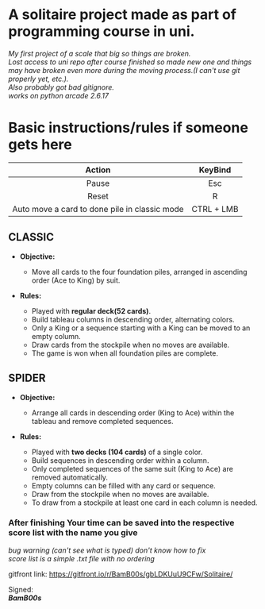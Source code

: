 A solitaire project made as part of programming course in uni.  
=====

*My first project of a scale that big so things are broken.  
Lost access to uni repo after course finished so made new one and things may have broken even more during the moving process.(I can't use git properly yet, etc.).*  
*Also probably got bad gitignore.*  
*works on python arcade 2.6.17*

Basic instructions/rules if someone gets here
======

|                  **Action**                   | **KeyBind** |
|:---------------------------------------------:|:-----------:|
|                     Pause                     |     Esc     |
|                     Reset                     |      R      |
| Auto move a card to done pile in classic mode | CTRL + LMB  | 

## CLASSIC
- **Objective:**  
    - Move all cards to the four foundation piles, arranged in ascending order (Ace to King) by suit.

- **Rules:** 
  - Played with **regular deck(52 cards)**.
  - Build tableau columns in descending order, alternating colors.
  - Only a King or a sequence starting with a King can be moved to an empty column.
  - Draw cards from the stockpile when no moves are available.
  - The game is won when all foundation piles are complete.  
 
## SPIDER
- **Objective:**  
    - Arrange all cards in descending order (King to Ace) within the tableau and remove completed sequences.

- **Rules:**
  - Played with **two decks (104 cards)** of a single color.
  - Build sequences in descending order within a column.
  - Only completed sequences of the same suit (King to Ace) are removed automatically.
  - Empty columns can be filled with any card or sequence.
  - Draw from the stockpile when no moves are available.
  - To draw from a stockpile at least one card in each column is needed.

### After finishing Your time can be saved into the respective score list with the name you give  
*bug warning (can't see what is typed) don't know how to fix*  
*score list is a simple .txt file with no ordering*

gitfront link:
https://gitfront.io/r/BamB00s/gbLDKUuU9CFw/Solitaire/

Signed:  
***BamB00s***

